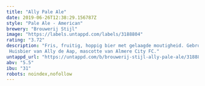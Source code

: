 ```yaml
---
title: "Ally Pale Ale"
date: 2019-06-26T12:38:29.156787Z
style: "Pale Ale - American"
brewery: "Brouwerij Stijl"
image: "https://labels.untappd.com/labels/3188804"
rating: "3.72"
description: "Fris, fruitig, hoppig bier met gelaagde moutigheid. Gebrouwen met restbrood van Almeerse bakkerijen. Huisbier van Ally de Aap, mascotte van Almere City FC."
untappd_url: "https://untappd.com/b/brouwerij-stijl-ally-pale-ale/3188804"
abv: "5.5"
ibu: "31"
robots: noindex,nofollow
---
```

